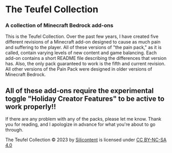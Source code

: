 # The Teufel Collection
### A collection of Minecraft Bedrock add-ons

This is the Teufel Collection. Over the past few years, I have created five different revisions of a Minecraft add-on designed to cause as much pain and suffering to the player. All of these versions of "the pain pack," as it is called, contain varying levels of new content and game balancing. Each add-on contains a short README file describing the differences that version has. Also, the only pack guaranteed to work is the fifth and current revision. All other versions of the Pain Pack were designed in older versions of Minecraft Bedrock.

## All of these add-ons require the experimental toggle "Holiday Creator Features" to be active to work properly!!

If there are any problem with any of the packs, please let me know. Thank you for reading, and I apologize in advance for what you're about to go through.

The Teufel Collection © 2023 by [Silicontent](https://sites.google.com/view/silicontent) is licensed under [CC BY-NC-SA 4.0](https://creativecommons.org/licenses/by-nc-sa/4.0/)
